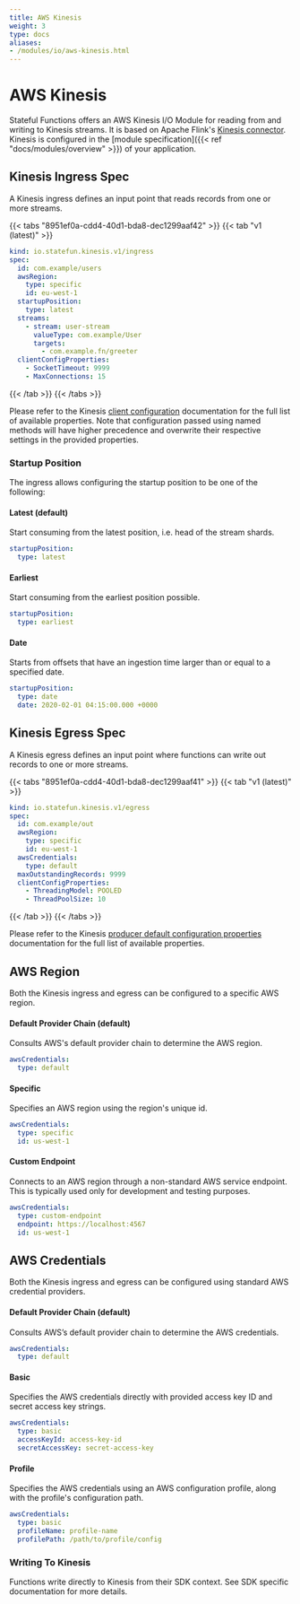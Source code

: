 ```yaml
---
title: AWS Kinesis
weight: 3
type: docs
aliases:
- /modules/io/aws-kinesis.html
---
```

<!--
Licensed to the Apache Software Foundation (ASF) under one
or more contributor license agreements.  See the NOTICE file
distributed with this work for additional information
regarding copyright ownership.  The ASF licenses this file
to you under the Apache License, Version 2.0 (the
"License"); you may not use this file except in compliance
with the License.  You may obtain a copy of the License at

  http://www.apache.org/licenses/LICENSE-2.0

Unless required by applicable law or agreed to in writing,
software distributed under the License is distributed on an
"AS IS" BASIS, WITHOUT WARRANTIES OR CONDITIONS OF ANY
KIND, either express or implied.  See the License for the
specific language governing permissions and limitations
under the License.
-->

# AWS Kinesis


Stateful Functions offers an AWS Kinesis I/O Module for reading from and writing to Kinesis streams.
It is based on Apache Flink's [Kinesis connector](https://ci.apache.org/projects/flink/flink-docs-release-1.10/dev/connectors/kinesis.html).
Kinesis is configured in the [module specification]({{< ref "docs/modules/overview" >}}) of your application.


## Kinesis Ingress Spec

A Kinesis ingress defines an input point that reads records from one or more streams.

{{< tabs "8951ef0a-cdd4-40d1-bda8-dec1299aaf42" >}}
{{< tab "v1 (latest)" >}}
```yaml
kind: io.statefun.kinesis.v1/ingress
spec:
  id: com.example/users
  awsRegion:
    type: specific
    id: eu-west-1
  startupPosition:
    type: latest
  streams:
    - stream: user-stream
      valueType: com.example/User
      targets:
        - com.example.fn/greeter
  clientConfigProperties:
    - SocketTimeout: 9999
    - MaxConnections: 15
```
{{< /tab >}}
{{< /tabs >}}

Please refer to the Kinesis [client configuration](https://docs.aws.amazon.com/AWSJavaSDK/latest/javadoc/com/amazonaws/ClientConfiguration.html) documentation for the full list of available properties.
Note that configuration passed using named methods will have higher precedence and overwrite their respective settings in the provided properties.

### Startup Position

The ingress allows configuring the startup position to be one of the following:

#### Latest (default)

Start consuming from the latest position, i.e. head of the stream shards.

```yaml
startupPosition:
  type: latest
```

#### Earliest

Start consuming from the earliest position possible.

```yaml
startupPosition:
  type: earliest
```

#### Date

Starts from offsets that have an ingestion time larger than or equal to a specified date.

```yaml
startupPosition:
  type: date
  date: 2020-02-01 04:15:00.000 +0000
```

## Kinesis Egress Spec

A Kinesis egress defines an input point where functions can write out records to one or more streams.

{{< tabs "8951ef0a-cdd4-40d1-bda8-dec1299aaf41" >}}
{{< tab "v1 (latest)" >}}
```yaml
kind: io.statefun.kinesis.v1/egress
spec:
  id: com.example/out
  awsRegion:
    type: specific
    id: eu-west-1
  awsCredentials:
    type: default
  maxOutstandingRecords: 9999
  clientConfigProperties:
    - ThreadingModel: POOLED
    - ThreadPoolSize: 10
```
{{< /tab >}}
{{< /tabs >}}

Please refer to the Kinesis [producer default configuration properties](https://github.com/awslabs/amazon-kinesis-producer/blob/master/java/amazon-kinesis-producer-sample/default_config.properties) documentation for the full list of available properties.

## AWS Region

Both the Kinesis ingress and egress can be configured to a specific AWS region.

#### Default Provider Chain (default)

Consults AWS's default provider chain to determine the AWS region.

```yaml
awsCredentials:
  type: default
```

#### Specific

Specifies an AWS region using the region's unique id.

```yaml
awsCredentials:
  type: specific
  id: us-west-1
```

#### Custom Endpoint

Connects to an AWS region through a non-standard AWS service endpoint.
This is typically used only for development and testing purposes.

```yaml
awsCredentials:
  type: custom-endpoint
  endpoint: https://localhost:4567
  id: us-west-1
```

## AWS Credentials

Both the Kinesis ingress and egress can be configured using standard AWS credential providers.

#### Default Provider Chain (default)

Consults AWS’s default provider chain to determine the AWS credentials.

```yaml
awsCredentials:
  type: default
```

#### Basic

Specifies the AWS credentials directly with provided access key ID and secret access key strings.

```yaml
awsCredentials:
  type: basic
  accessKeyId: access-key-id
  secretAccessKey: secret-access-key
```

#### Profile

Specifies the AWS credentials using an AWS configuration profile, along with the profile's configuration path.

```yaml
awsCredentials:
  type: basic
  profileName: profile-name
  profilePath: /path/to/profile/config
```

### Writing To Kinesis

Functions write directly to Kinesis from their SDK context.
See SDK specific documentation for more details.